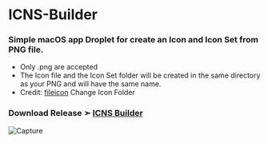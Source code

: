 # ICNS-Builder
### Simple macOS app Droplet for create an Icon and Icon Set from PNG file.

- Only .png are accepted
- The Icon file and the Icon Set folder will be created in the same directory as your PNG and will have the same name.
- Credit: [fileicon](https://github.com/mklement0/fileicon) Change Icon Folder

### Download Release ➣ [ICNS Builder](https://github.com/chris1111/ICNS-Builder/releases/tag/V4)

![Capture](https://github.com/chris1111/ICNS-Builder/assets/6248794/614f3d0d-305e-4e64-9525-94ec830fb217)